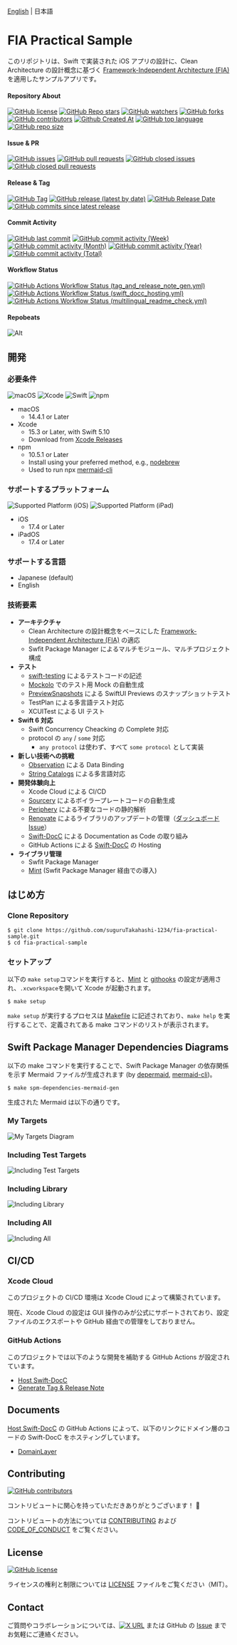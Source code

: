 
[English](./README.md) | 日本語

# FIA Practical Sample

このリポジトリは、Swift で実装された iOS アプリの設計に、Clean Architecture の設計概念に基づく [Framework-Independent Architecture (FIA)](https://github.com/suguruTakahashi-1234/framework-independent-architecture) を適用したサンプルアプリです。

#### Repository About
[![GitHub license](https://img.shields.io/github/license/suguruTakahashi-1234/fia-practical-sample)](https://github.com/suguruTakahashi-1234/fia-practical-sample/blob/main/LICENSE.md)
[![GitHub Repo stars](https://img.shields.io/github/stars/suguruTakahashi-1234/fia-practical-sample)](https://github.com/suguruTakahashi-1234/fia-practical-sample/stargazers)
[![GitHub watchers](https://img.shields.io/github/watchers/suguruTakahashi-1234/fia-practical-sample)](https://github.com/suguruTakahashi-1234/fia-practical-sample/watchers)
[![GitHub forks](https://img.shields.io/github/forks/suguruTakahashi-1234/fia-practical-sample)](https://github.com/suguruTakahashi-1234/fia-practical-sample/network/members)
[![GitHub contributors](https://img.shields.io/github/contributors/suguruTakahashi-1234/fia-practical-sample)](https://github.com/suguruTakahashi-1234/fia-practical-sample/graphs/contributors)
[![Github Created At](https://img.shields.io/github/created-at/suguruTakahashi-1234/fia-practical-sample)](https://github.com/suguruTakahashi-1234/fia-practical-sample/releases)
[![GitHub top language](https://img.shields.io/github/languages/top/suguruTakahashi-1234/fia-practical-sample)](https://github.com/suguruTakahashi-1234/fia-practical-sample)
[![GitHub repo size](https://img.shields.io/github/repo-size/suguruTakahashi-1234/fia-practical-sample)](https://github.com/suguruTakahashi-1234/fia-practical-sample)

#### Issue & PR

[![GitHub issues](https://img.shields.io/github/issues-raw/suguruTakahashi-1234/fia-practical-sample)](https://github.com/suguruTakahashi-1234/fia-practical-sample/issues)
[![GitHub pull requests](https://img.shields.io/github/issues-pr-raw/suguruTakahashi-1234/fia-practical-sample)](https://github.com/suguruTakahashi-1234/fia-practical-sample/pulls)
[![GitHub closed issues](https://img.shields.io/github/issues-closed-raw/suguruTakahashi-1234/fia-practical-sample)](https://github.com/suguruTakahashi-1234/fia-practical-sample/issues?q=is%3Aissue+is%3Aclosed)
[![GitHub closed pull requests](https://img.shields.io/github/issues-pr-closed-raw/suguruTakahashi-1234/fia-practical-sample)](https://github.com/suguruTakahashi-1234/fia-practical-sample/pulls?q=is%3Apr+is%3Aclosed)

#### Release & Tag

[![GitHub Tag](https://img.shields.io/github/v/tag/suguruTakahashi-1234/fia-practical-sample)](https://github.com/suguruTakahashi-1234/fia-practical-sample/tags)
[![GitHub release (latest by date)](https://img.shields.io/github/v/release/suguruTakahashi-1234/fia-practical-sample)](https://github.com/suguruTakahashi-1234/fia-practical-sample/releases)
[![GitHub Release Date](https://img.shields.io/github/release-date/suguruTakahashi-1234/fia-practical-sample)](https://github.com/suguruTakahashi-1234/fia-practical-sample/releases)
[![GitHub commits since latest release](https://img.shields.io/github/commits-since/suguruTakahashi-1234/fia-practical-sample/latest)](https://github.com/suguruTakahashi-1234/fia-practical-sample)

#### Commit Activity

[![GitHub last commit](https://img.shields.io/github/last-commit/suguruTakahashi-1234/fia-practical-sample)](https://github.com/suguruTakahashi-1234/fia-practical-sample/commits)
[![GitHub commit activity (Week)](https://img.shields.io/github/commit-activity/w/suguruTakahashi-1234/fia-practical-sample)](https://github.com/suguruTakahashi-1234/fia-practical-sample)
[![GitHub commit activity (Month)](https://img.shields.io/github/commit-activity/m/suguruTakahashi-1234/fia-practical-sample)](https://github.com/suguruTakahashi-1234/fia-practical-sample)
[![GitHub commit activity (Year)](https://img.shields.io/github/commit-activity/y/suguruTakahashi-1234/fia-practical-sample)](https://github.com/suguruTakahashi-1234/fia-practical-sample)
[![GitHub commit activity (Total)](https://img.shields.io/github/commit-activity/t/suguruTakahashi-1234/fia-practical-sample)](https://github.com/suguruTakahashi-1234/fia-practical-sample/commits)

#### Workflow Status

[![GitHub Actions Workflow Status (tag_and_release_note_gen.yml)](https://img.shields.io/github/actions/workflow/status/suguruTakahashi-1234/fia-practical-sample/tag_and_release_note_gen.yml)](https://github.com/suguruTakahashi-1234/fia-practical-sample/actions/workflows/tag_and_release_note_gen.yml)
[![GitHub Actions Workflow Status (swift_docc_hosting.yml)](https://img.shields.io/github/actions/workflow/status/suguruTakahashi-1234/fia-practical-sample/swift_docc_hosting.yml)](https://github.com/suguruTakahashi-1234/fia-practical-sample/actions/workflows/swift_docc_hosting.yml)
[![GitHub Actions Workflow Status (multilingual_readme_check.yml)](https://img.shields.io/github/actions/workflow/status/suguruTakahashi-1234/fia-practical-sample/multilingual_readme_check.yml)](https://github.com/suguruTakahashi-1234/fia-practical-sample/actions/workflows/multilingual_readme_check.yml)

#### Repobeats

![Alt](https://repobeats.axiom.co/api/embed/5b56b1463141243113a329e64307a3ee65984c2f.svg "Repobeats analytics image")

## 開発

### 必要条件

![macOS](https://img.shields.io/badge/macOS-14.4.1+-brightgreen?logo=macos)
![Xcode](https://img.shields.io/badge/Xcode-15.3-brightgreen?logo=xcode)
![Swift](https://img.shields.io/badge/Swift-5.10-brightgreen?logo=swift)
![npm](https://img.shields.io/badge/npm-10.5.0+-brightgreen?logo=npm)

- macOS
  - 14.4.1 or Later
- Xcode
  - 15.3 or Later, with Swift 5.10
  - Download from [Xcode Releases](https://xcodereleases.com)
- npm
  - 10.5.1 or Later
  - Install using your preferred method, e.g., [nodebrew](https://github.com/hokaccha/nodebrew)
  - Used to run npx [mermaid-cli](https://github.com/mermaid-js/mermaid-cli)

### サポートするプラットフォーム

![Supported Platform (iOS)](https://img.shields.io/badge/iOS-17.4+-brightgreen)
![Supported Platform (iPad)](https://img.shields.io/badge/iPadOS-17.4+-brightgreen)

- iOS
  - 17.4 or Later
- iPadOS
  - 17.4 or Later

### サポートする言語

- Japanese (default)
- English

### 技術要素

- **アーキテクチャ**
  -  Clean Architecture の設計概念をベースにした [Framework-Independent Architecture (FIA)](https://github.com/suguruTakahashi-1234/framework-independent-architecture) の適応
  - Swfit Package Manager によるマルチモジュール、マルチプロジェクト構成
- **テスト**
  - [swift-testing](https://github.com/apple/swift-testing) によるテストコードの記述
  - [Mockolo](https://github.com/uber/mockolo) でのテスト用 Mock の自動生成
  - [PreviewSnapshots](https://github.com/doordash-oss/swiftui-preview-snapshots) による SwiftUI Previews のスナップショットテスト
  - TestPlan による多言語テスト対応
  - XCUITest による UI テスト
- **Swift 6 対応**
  - Swift Concurrency Cheacking の Complete 対応
  - protocol の `any` / `some` 対応
    - `any protocol` は使わず、すべて `some protocol` として実装
- **新しい技術への挑戦**
  - [Observation](https://developer.apple.com/documentation/observation) による Data Binding
  - [String Catalogs](https://developer.apple.com/documentation/xcode/localizing-and-varying-text-with-a-string-catalog) による多言語対応
- **開発体験向上**
  - Xcode Cloud による CI/CD
  - [Sourcery](https://github.com/krzysztofzablocki/Sourcery) によるボイラープレートコードの自動生成
  - [Periphery](https://github.com/peripheryapp/periphery) による不要なコードの静的解析
  - [Renovate](https://github.com/renovatebot/renovate) によるライブラリのアップデートの管理（[ダッシュボード Issue](https://github.com/suguruTakahashi-1234/fia-practical-sample/issues/38)）
  - [Swift-DocC](https://www.swift.org/documentation/docc/) による Documentation as Code の取り組み
  - GitHub Actions による [Swift-DocC](https://www.swift.org/documentation/docc/) の Hosting
- **ライブラリ管理**
  - Swfit Package Manager
  - [Mint](https://github.com/yonaskolb/Mint) (Swfit Package Manager 経由での導入)

## はじめ方

### Clone Repository

```shell
$ git clone https://github.com/suguruTakahashi-1234/fia-practical-sample.git
$ cd fia-practical-sample
```

### セットアップ

以下の `make setup`コマンドを実行すると、[Mint](https://github.com/yonaskolb/Mint) と [githooks](https://git-scm.com/docs/githooks) の設定が適用され、`.xcworkspace`を開いて Xcode が起動されます。

```shell
$ make setup
```

`make setup` が実行するプロセスは [Makefile](./Makefile) に記述されており、`make help` を実行することで、定義されてある make コマンドのリストが表示されます。

## Swift Package Manager Dependencies Diagrams

以下の make コマンドを実行することで、Swift Package Manager の依存関係を示す Mermaid ファイルが生成されます (by [depermaid](https://github.com/daikimat/depermaid), [mermaid-cli](https://github.com/mermaid-js/mermaid-cli))。

```shell
$ make spm-dependencies-mermaid-gen
```

生成された Mermaid は以下の通りです。

### My Targets

![My Targets Diagram](./asset/image/my_targets.svg)

### Including Test Targets

![Including Test Targets](./asset/image/test_targets.svg)

### Including Library

![Including Library](./asset/image/library_targets.svg)

### Including All

![Including All](./asset/image/all_targets.svg)

## CI/CD

### Xcode Cloud

このプロジェクトの CI/CD 環境は Xcode Cloud によって構築されています。

現在、Xcode Cloud の設定は GUI 操作のみが公式にサポートされており、設定ファイルのエクスポートや GitHub 経由での管理をしておりません。

### GitHub Actions

このプロジェクトでは以下のような開発を補助する GitHub Actions が設定されています。

- [Host Swift-DocC](https://github.com/suguruTakahashi-1234/fia-practical-sample/actions/workflows/swift_docc_hosting.yml)
- [Generate Tag & Release Note](https://github.com/suguruTakahashi-1234/fia-practical-sample/actions/workflows/tag_and_release_note_gen.yml)

## Documents

[Host Swift-DocC](https://github.com/suguruTakahashi-1234/fia-practical-sample/actions/workflows/swift_docc_hosting.yml) の GitHub Actions によって、以下のリンクにドメイン層のコードの Swift-DocC をホスティングしています。

- [DomainLayer](https://sugurutakahashi-1234.github.io/fia-practical-sample/documentation/domainlayer/)

## Contributing

[![GitHub contributors](https://img.shields.io/github/contributors/suguruTakahashi-1234/fia-practical-sample)](https://github.com/suguruTakahashi-1234/fia-practical-sample/graphs/contributors)

コントリビュートに関心を持っていただきありがとうございます！ 🌟

コントリビュートの方法については [CONTRIBUTING](./CONTRIBUTING.md) および [CODE_OF_CONDUCT](./CODE_OF_CONDUCT.md) をご覧ください。

## License

[![GitHub license](https://img.shields.io/github/license/suguruTakahashi-1234/fia-practical-sample)](https://github.com/suguruTakahashi-1234/fia-practical-sample/blob/main/LICENSE.md)

ライセンスの権利と制限については [LICENSE](./LICENSE.md) ファイルをご覧ください（MIT）。

## Contact

ご質問やコラボレーションについては、[![X URL](https://img.shields.io/twitter/url?url=https%3A%2F%2Ftwitter.com%2Fikuraikuraaaaaa)](https://twitter.com/ikuraikuraaaaaa)
 または GitHub の [Issue](https://github.com/suguruTakahashi-1234/fia-practical-sample/issues) までお気軽にご連絡ください。
